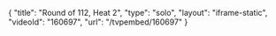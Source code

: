 {
    "title": "Round of 112, Heat 2",
    "type": "solo",
    "layout": "iframe-static",
    "videoId": "160697",
    "url": "\/tvpembed\/160697"
}